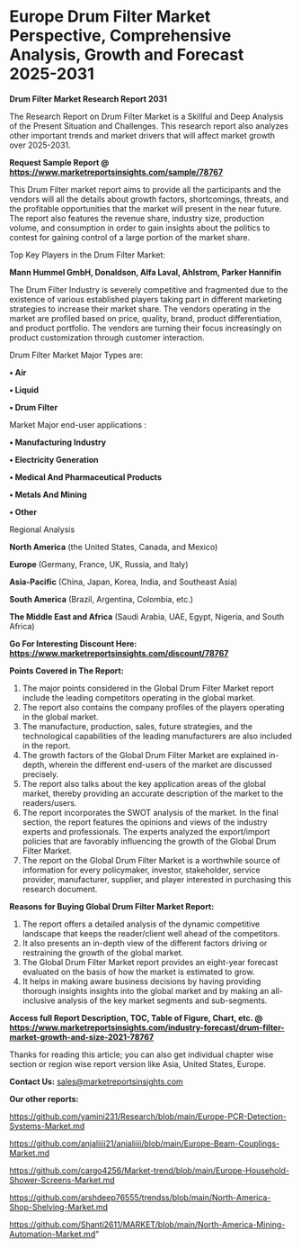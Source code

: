 # Europe Drum Filter Market Perspective, Comprehensive Analysis, Growth and Forecast 2025-2031

<strong>Drum Filter Market Research Report 2031</strong>

The Research Report on Drum Filter Market is a Skillful and Deep Analysis of the Present Situation and Challenges. This research report also analyzes other important trends and market drivers that will affect market growth over 2025-2031.

<strong>Request Sample Report @ <a href=https://www.marketreportsinsights.com/sample/78767>https://www.marketreportsinsights.com/sample/78767</a></strong>

This Drum Filter market report aims to provide all the participants and the vendors will all the details about growth factors, shortcomings, threats, and the profitable opportunities that the market will present in the near future. The report also features the revenue share, industry size, production volume, and consumption in order to gain insights about the politics to contest for gaining control of a large portion of the market share.

Top Key Players in the Drum Filter Market:

<strong>Mann Hummel GmbH, Donaldson, Alfa Laval, Ahlstrom, Parker Hannifin</strong>

The Drum Filter Industry is severely competitive and fragmented due to the existence of various established players taking part in different marketing strategies to increase their market share. The vendors operating in the market are profiled based on price, quality, brand, product differentiation, and product portfolio. The vendors are turning their focus increasingly on product customization through customer interaction.

Drum Filter Market Major Types are:

<strong>• Air

• Liquid

• Drum Filter</strong>

Market Major end-user applications :

<strong>• Manufacturing Industry

• Electricity Generation

• Medical And Pharmaceutical Products

• Metals And Mining

• Other</strong>

Regional Analysis

</u><strong><b>North America</b></strong> (the United States, Canada, and Mexico)

<strong><b>Europe </b></strong>(Germany, France, UK, Russia, and Italy)

<strong><b>Asia-Pacific</b></strong> (China, Japan, Korea, India, and Southeast Asia)

<strong><b>South America</b></strong> (Brazil, Argentina, Colombia, etc.)

<strong><b>The Middle East and Africa</b></strong> (Saudi Arabia, UAE, Egypt, Nigeria, and South Africa)

<strong>Go For Interesting Discount Here: <a href=https://www.marketreportsinsights.com/discount/78767>https://www.marketreportsinsights.com/discount/78767</a></strong>

<strong>Points Covered in The Report:</strong>
<ol>
  <li>The major points considered in the Global Drum Filter Market report include the leading competitors operating in the global market.</li>
  <li>The report also contains the company profiles of the players operating in the global market.</li>
  <li>The manufacture, production, sales, future strategies, and the technological capabilities of the leading manufacturers are also included in the report.</li>
  <li>The growth factors of the Global Drum Filter Market are explained in-depth, wherein the different end-users of the market are discussed precisely.</li>
  <li>The report also talks about the key application areas of the global market, thereby providing an accurate description of the market to the readers/users.</li>
  <li>The report incorporates the SWOT analysis of the market. In the final section, the report features the opinions and views of the industry experts and professionals. The experts analyzed the export/import policies that are favorably influencing the growth of the Global Drum Filter Market.</li>
  <li>The report on the Global Drum Filter Market is a worthwhile source of information for every policymaker, investor, stakeholder, service provider, manufacturer, supplier, and player interested in purchasing this research document.</li>
</ol>
<strong>Reasons for Buying Global Drum Filter Market Report:</strong>

<ol>
  <li>The report offers a detailed analysis of the dynamic competitive landscape that keeps the reader/client well ahead of the competitors.</li>
  <li>It also presents an in-depth view of the different factors driving or restraining the growth of the global market.</li>
  <li>The Global Drum Filter Market report provides an eight-year forecast evaluated on the basis of how the market is estimated to grow.</li>
  <li>It helps in making aware business decisions by having providing thorough insights insights into the global market and by making an all-inclusive analysis of the key market segments and sub-segments.</li>
</ol>
<strong>Access full Report Description, TOC, Table of Figure, Chart, etc. @ <a href=https://www.marketreportsinsights.com/industry-forecast/drum-filter-market-growth-and-size-2021-78767>https://www.marketreportsinsights.com/industry-forecast/drum-filter-market-growth-and-size-2021-78767</a></strong>


Thanks for reading this article; you can also get individual chapter wise section or region wise report version like Asia, United States, Europe.

<strong>Contact Us:</strong>
sales@marketreportsinsights.com

<strong>Our other reports:</strong>

<a href=https://github.com/yamini231/Research/blob/main/Europe-PCR-Detection-Systems-Market.md>https://github.com/yamini231/Research/blob/main/Europe-PCR-Detection-Systems-Market.md</a>

<a href=https://github.com/anjaliiii21/anjaliiii/blob/main/Europe-Beam-Couplings-Market.md>https://github.com/anjaliiii21/anjaliiii/blob/main/Europe-Beam-Couplings-Market.md</a>

<a href=https://github.com/cargo4256/Market-trend/blob/main/Europe-Household-Shower-Screens-Market.md>https://github.com/cargo4256/Market-trend/blob/main/Europe-Household-Shower-Screens-Market.md</a>

<a href=https://github.com/arshdeep76555/trendss/blob/main/North-America-Shop-Shelving-Market.md>https://github.com/arshdeep76555/trendss/blob/main/North-America-Shop-Shelving-Market.md</a>

<a href=https://github.com/Shanti2611/MARKET/blob/main/North-America-Mining-Automation-Market.md>https://github.com/Shanti2611/MARKET/blob/main/North-America-Mining-Automation-Market.md</a>"
